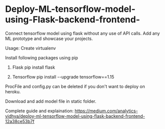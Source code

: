 # Deploy-ML-tensorflow-model-using-Flask-backend-frontend-
Connect tensorflow model using flask without any use of API calls. Add any ML prototype and showcase your projects.


Usage:
Create virtualenv

Install following packages using pip

1. Flask
pip install flask

2. Tensorflow
pip install --upgrade tensorflow==1.15

ProcFile and config.py can be deleted if you don't want to deploy on heroku.

Download and add model file in static folder.

Complete guide and explaination:
https://medium.com/analytics-vidhya/deploy-ml-tensorflow-model-using-flask-backend-frontend-12a38ce53b7f
